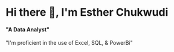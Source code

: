 # Hi there 👋, I'm Esther Chukwudi
#### "A Data Analyst"

"I'm proficient in the use of Excel, SQL, & PowerBi"

<!--
**Esther-Chukwudi/Esther-Chukwudi** is a ✨ _special_ ✨ repository because its `README.md` (this file) appears on your GitHub profile.

Here are some ideas to get you started:

- 🔭 I’m currently working on ...
- 🌱 I’m currently learning ...
- 👯 I’m looking to collaborate on ...
- 🤔 I’m looking for help with ...
- 💬 Ask me about ...
- 📫 How to reach me: ...
- 😄 Pronouns: ...
- ⚡ Fun fact: ...
-->
